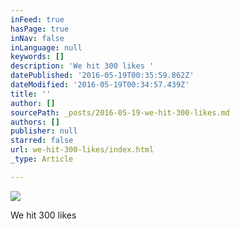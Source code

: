 ```yaml
---
inFeed: true
hasPage: true
inNav: false
inLanguage: null
keywords: []
description: 'We hit 300 likes '
datePublished: '2016-05-19T00:35:59.862Z'
dateModified: '2016-05-19T00:34:57.439Z'
title: ''
author: []
sourcePath: _posts/2016-05-19-we-hit-300-likes.md
authors: []
publisher: null
starred: false
url: we-hit-300-likes/index.html
_type: Article

---
```

![](https://the-grid-user-content.s3-us-west-2.amazonaws.com/cd1f9b12-a309-4b56-9a5d-49e386214c51.jpg)

We hit 300 likes